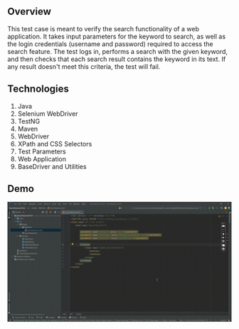 ## Overview
This test case is meant to verify the search functionality of a web application. It takes input parameters for the keyword to search, as well as the login credentials (username and password) required to access the search feature. The test logs in, performs a search with the given keyword, and then checks that each search result contains the keyword in its text. If any result doesn't meet this criteria, the test will fail.

## Technologies
1) Java
2) Selenium WebDriver
3) TestNG
4) Maven
5) WebDriver
6) XPath and CSS Selectors
7) Test Parameters
8) Web Application
9) BaseDriver and Utilities

## Demo
<img src="https://github.com/TunahanBoyaci/SearchKeywordTest/blob/main/14.09.2023_15.59.22_REC.gif">

